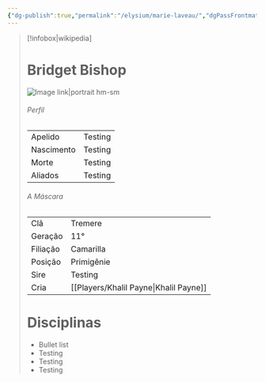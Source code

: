 ```yaml
---
{"dg-publish":true,"permalink":"/elysium/marie-laveau/","dgPassFrontmatter":true}
---
```



> [!infobox|wikipedia]
> # Bridget Bishop
> ![Image link|portrait hm-sm](https://i.pinimg.com/736x/f6/05/74/f60574adb03cdc5835cc5075dd35a02d.jpg)
> ###### Perfil
> |||
> | ---- | ---- |
> | Apelido | Testing |
> | Nascimento | Testing |
> | Morte | Testing |
> | Aliados | Testing |
> ###### A Máscara
> || |
> | ---- | ---- |
> | Clã | Tremere |
> | Geração | 11° |
> | Filiação | Camarilla |
>| Posição | Primigênie |
> | Sire | Testing |
> | Cria | [[Players/Khalil Payne\|Khalil Payne]] |
> # Disciplinas
>  - Bullet list
> 	- Testing
> 	- Testing
> - Testing




